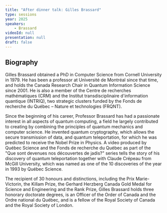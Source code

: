 ```yaml
---
title: "After dinner talk: Gilles Brassard"
type: sessions
year: 2025
speakers:
    - Brassard
videoId: null
presentation: null
draft: false
---
```


## Biography

Gilles Brassard obtained a PhD in Computer Science from Cornell University in 1979. He has been a professor at Université de Montréal since that time, and holds the Canada Research Chair in Quantum Information Science since 2001. He is also a member of the Centre de recherches mathématiques (CRM) and the Institut transdisciplinaire d'information quantique (INTRIQ), two strategic clusters funded by the Fonds de recherche du Québec – Nature et technologies (FRQNT).

Since the beginning of his career, Professor Brassard has had a passionate interest in all aspects of quantum computing, a field he largely contributed to creating by combining the principles of quantum mechanics and computer science. He invented quantum cryptography, which allows the secure transmission of data, and quantum teleportation, for which he was predicted to receive the Nobel Prize in Physics. A video  produced by Québec Science and the Fonds de recherche du Québec as part of the "Que sont devenues nos découvertes de jadis?"  series tells the story of his discovery of quantum teleportation together with Claude Crépeau from McGill University, which was named as one of the 10 discoveries of the year in 1993 by Québec Science.

The recipient of 30 honours and distinctions, including the Prix Marie-Victorin, the Killam Prize, the Gerhard Herzberg Canada Gold Medal for Science and Engineering and the Rank Prize, Gilles Brassard holds three honorary doctorate degrees, is an Officer of the Order of Canada and the Ordre national du Québec, and is a fellow of the Royal Society of Canada and the Royal Society of London.
